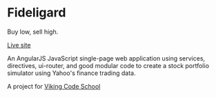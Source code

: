 # Fideligard
Buy low, sell high.

[Live site](http://philipj.me/fideligard_spa)


An AngularJS JavaScript single-page web application using services, directives, ui-router, and good modular code to create a stock portfolio simulator using Yahoo's finance trading data.





A project for [Viking Code School](http://www.vikingcodeschool.com)
